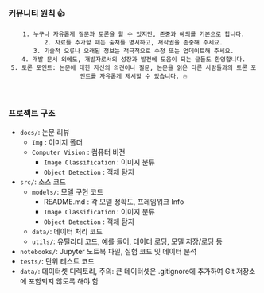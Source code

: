 
### 커뮤니티 원칙 👍
<div style="text-align:center">
  
    1. 누구나 자유롭게 질문과 토론을 할 수 있지만, 존중과 예의를 기본으로 합니다.
    2. 자료를 추가할 때는 출처를 명시하고, 저작권을 존중해 주세요.
    3. 기술적 오류나 오래된 정보는 적극적으로 수정 또는 업데이트해 주세요.
    4. 개발 문서 외에도, 개발자로서의 성장과 발전에 도움이 되는 글들도 환영합니다.
    5. 토론 포인트: 논문에 대한 자신의 의견이나 질문, 논문을 읽은 다른 사람들과의 토론 포인트를 자유롭게 제시할 수 있습니다. 🔥
</div>
<br>  


### 프로젝트 구조  
*   `docs/`: 논문 리뷰
    * `Img` : 이미지 폴더
    *  `Computer Vision` : 컴퓨터 비전
        *  `Image Classification` : 이미지 분류
        *  `Object Detection` : 객체 탐지
*   `src/`: 소스 코드
    *   `models/`: 모델 구현 코드
        *  README.md : 각 모델 정확도, 프레임워크 Info 
        *  `Image Classification` : 이미지 분류
        *  `Object Detection` : 객체 탐지
    *   `data/`: 데이터 처리 코드
    *   `utils/`: 유틸리티 코드, 예를 들어, 데이터 로딩, 모델 저장/로딩 등
*   `notebooks/`: Jupyter 노트북 파일, 실험 코드 및 데이터 분석
*   `tests/`: 단위 테스트 코드
*   `data/`: 데이터셋 디렉토리, 주의: 큰 데이터셋은 .gitignore에 추가하여 Git 저장소에 포함되지 않도록 해야 함
